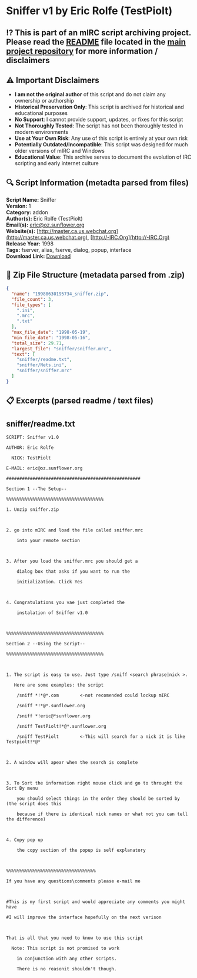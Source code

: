 # Sniffer v1 by Eric Rolfe (TestPiolt)

## ⁉️ This is part of an mIRC script archiving project. Please read the [README](https://github.com/sorzkode/mirc_scripts_archive/blob/main/README.md) file located in the [main project repository](https://github.com/sorzkode/mirc_scripts_archive) for more information / disclaimers  

## ⚠️ Important Disclaimers

- **I am not the original author** of this script and do not claim any ownership or authorship
- **Historical Preservation Only**: This script is archived for historical and educational purposes
- **No Support**: I cannot provide support, updates, or fixes for this script
- **Not Thoroughly Tested**: The script has not been thoroughly tested in modern environments
- **Use at Your Own Risk**: Any use of this script is entirely at your own risk
- **Potentially Outdated/Incompatible**: This script was designed for much older versions of mIRC and Windows
- **Educational Value**: This archive serves to document the evolution of IRC scripting and early internet culture

## 🔍 Script Information (metadta parsed from files)

**Script Name:** Sniffer  
**Version:** 1  
**Category:** addon  
**Author(s):** Eric Rolfe (TestPiolt)  
**Email(s):** <eric@oz.sunflower.org>  
**Website(s):** [http://master.ca.us.webchat.org](http://master.ca.us.webchat.org), [http://-IRC.Org](http://-IRC.Org)  
**Release Year:** 1998  
**Tags:** fserver, alias, fserve, dialog, popup, interface  
**Download Link:** [Download](https://github.com/sorzkode/mirc_scripts_archive/raw/main/hawkee.com/19980630195734_sniffer/19980630195734_sniffer.zip)  

## 📂 Zip File Structure (metadata parsed from .zip)

```json
{
  "name": "19980630195734_sniffer.zip",
  "file_count": 3,
  "file_types": [
    ".ini",
    ".mrc",
    ".txt"
  ],
  "max_file_date": "1998-05-19",
  "min_file_date": "1998-05-16",
  "total_size": 29.71,
  "largest_file": "sniffer/sniffer.mrc",
  "text": [
    "sniffer/readme.txt",
    "sniffer/Nets.ini",
    "sniffer/sniffer.mrc"
  ]
}
```

## 📋 Excerpts (parsed readme / text files)

## sniffer/readme.txt

```text
SCRIPT: Sniffer v1.0
AUTHOR: Eric Rolfe
  NICK: TestPiolt
E-MAIL: eric@oz.sunflower.org
###################################################
Section 1 --The Setup--
%%%%%%%%%%%%%%%%%%%%%%%%%%%%%%%%%%%%%
1. Unzip sniffer.zip

2. go into mIRC and load the file called sniffer.mrc
	into your remote section

3. After you load the sniffer.mrc you should get a
	dialog box that asks if you want to run the
	initialization. Click Yes

4. Congratulations you vae just completed the
	instalation of Sniffer v1.0

%%%%%%%%%%%%%%%%%%%%%%%%%%%%%%%%%%%%%	
Section 2 --Using the Script--
%%%%%%%%%%%%%%%%%%%%%%%%%%%%%%%%%%%%%

1. The script is easy to use. Just type /sniff <search phrase|nick >.
   Here are some examples: the script
	/sniff *!*@*.com		<-not recomended could lockup mIRC
	/sniff *!*@*.sunflower.org
	/sniff *!eric@*sunflower.org
	/sniff TestPiolt!*@*.sunflower.org
	/sniff TestPiolt		<-This will search for a nick it is like Testpiolt!*@*

2. A window will apear when the search is complete

3. To Sort the information right mouse click and go to throught the Sort By menu
	you should select things in the order they should be sorted by (the script does this
	because if there is identical nick names or what not you can tell the difference)

4. Copy pop up
	the copy section of the popup is self explanatory

%%%%%%%%%%%%%%%%%%%%%%%%%%%%%%%%%%
If you have any questions\comments please e-mail me

#This is my first script and would appreciate any comments you might have
#I will improve the interface hopefully on the next verison

That is all that you need to know to use this script
  Note: This script is not promised to work
	in conjunction with any other scripts.
	There is no reasonit shouldn't though.
```
